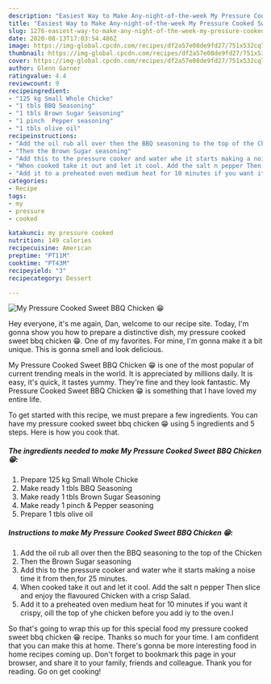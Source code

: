 ```yaml
---
description: "Easiest Way to Make Any-night-of-the-week My Pressure Cooked Sweet BBQ Chicken 😁"
title: "Easiest Way to Make Any-night-of-the-week My Pressure Cooked Sweet BBQ Chicken 😁"
slug: 1276-easiest-way-to-make-any-night-of-the-week-my-pressure-cooked-sweet-bbq-chicken
date: 2020-08-13T17:03:54.486Z
image: https://img-global.cpcdn.com/recipes/df2a57e08de9fd27/751x532cq70/my-pressure-cooked-sweet-bbq-chicken-😁-recipe-main-photo.jpg
thumbnail: https://img-global.cpcdn.com/recipes/df2a57e08de9fd27/751x532cq70/my-pressure-cooked-sweet-bbq-chicken-😁-recipe-main-photo.jpg
cover: https://img-global.cpcdn.com/recipes/df2a57e08de9fd27/751x532cq70/my-pressure-cooked-sweet-bbq-chicken-😁-recipe-main-photo.jpg
author: Glenn Garner
ratingvalue: 4.4
reviewcount: 9
recipeingredient:
- "125 kg Small Whole Chicke"
- "1 tbls BBQ Seasoning"
- "1 tbls Brown Sugar Seasoning"
- "1 pinch  Pepper seasoning"
- "1 tbls olive oil"
recipeinstructions:
- "Add the oil rub all over then the BBQ seasoning to the top of the Chicken"
- "Then the Brown Sugar seasoning"
- "Add this to the pressure cooker and water whe it starts making a noise time it from then,for 25 minutes."
- "When cooked take it out and let it cool. Add the salt n pepper Then slice and enjoy the flavoured Chicken with a crisp Salad."
- "Add it to a preheated oven medium heat for 10 minutes if you want it crispy, oill the top of yhe chicken before you add iy to the oven.l"
categories:
- Recipe
tags:
- my
- pressure
- cooked

katakunci: my pressure cooked 
nutrition: 149 calories
recipecuisine: American
preptime: "PT11M"
cooktime: "PT43M"
recipeyield: "3"
recipecategory: Dessert

---
```



![My Pressure Cooked Sweet BBQ Chicken 😁](https://img-global.cpcdn.com/recipes/df2a57e08de9fd27/751x532cq70/my-pressure-cooked-sweet-bbq-chicken-😁-recipe-main-photo.jpg)

Hey everyone, it's me again, Dan, welcome to our recipe site. Today, I'm gonna show you how to prepare a distinctive dish, my pressure cooked sweet bbq chicken 😁. One of my favorites. For mine, I'm gonna make it a bit unique. This is gonna smell and look delicious.



My Pressure Cooked Sweet BBQ Chicken 😁 is one of the most popular of current trending meals in the world. It is appreciated by millions daily. It is easy, it's quick, it tastes yummy. They're fine and they look fantastic. My Pressure Cooked Sweet BBQ Chicken 😁 is something that I have loved my entire life.


To get started with this recipe, we must prepare a few ingredients. You can have my pressure cooked sweet bbq chicken 😁 using 5 ingredients and 5 steps. Here is how you cook that.

<!--inarticleads1-->

##### The ingredients needed to make My Pressure Cooked Sweet BBQ Chicken 😁:

1. Prepare 125 kg Small Whole Chicke
1. Make ready 1 tbls BBQ Seasoning
1. Make ready 1 tbls Brown Sugar Seasoning
1. Make ready 1 pinch &amp; Pepper seasoning
1. Prepare 1 tbls olive oil




<!--inarticleads2-->

##### Instructions to make My Pressure Cooked Sweet BBQ Chicken 😁:

1. Add the oil rub all over then the BBQ seasoning to the top of the Chicken
1. Then the Brown Sugar seasoning
1. Add this to the pressure cooker and water whe it starts making a noise time it from then,for 25 minutes.
1. When cooked take it out and let it cool. Add the salt n pepper Then slice and enjoy the flavoured Chicken with a crisp Salad.
1. Add it to a preheated oven medium heat for 10 minutes if you want it crispy, oill the top of yhe chicken before you add iy to the oven.l




So that's going to wrap this up for this special food my pressure cooked sweet bbq chicken 😁 recipe. Thanks so much for your time. I am confident that you can make this at home. There's gonna be more interesting food in home recipes coming up. Don't forget to bookmark this page in your browser, and share it to your family, friends and colleague. Thank you for reading. Go on get cooking!
